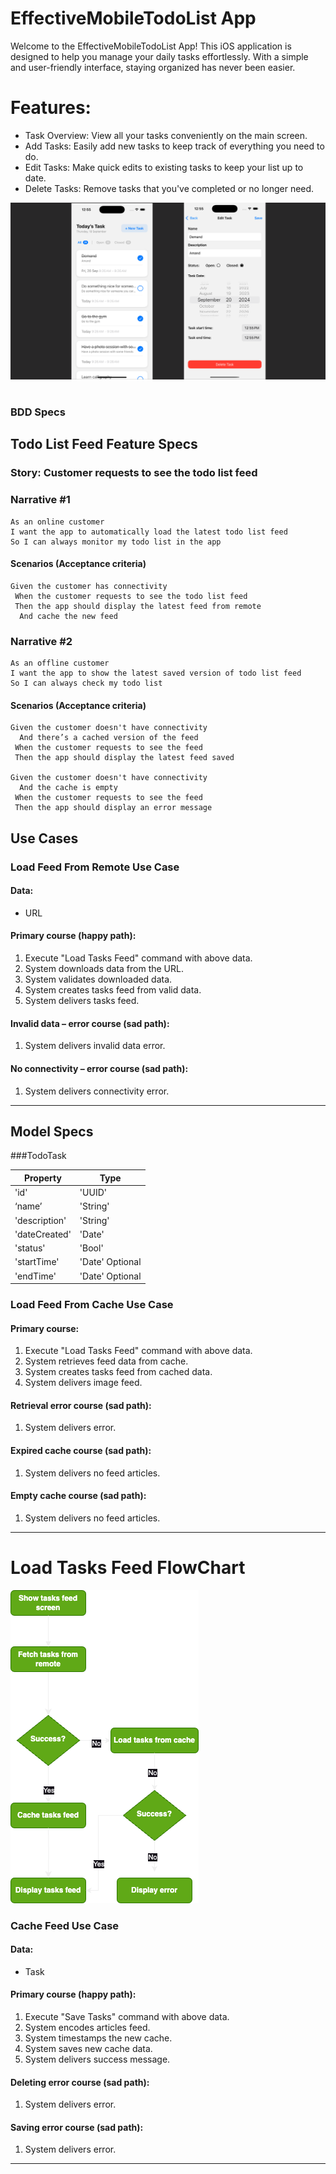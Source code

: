 
# EffectiveMobileTodoList App

Welcome to the EffectiveMobileTodoList App! This iOS application is designed to help you manage your daily tasks effortlessly. With a simple and user-friendly interface, staying organized has never been easier.

# Features:
- Task Overview: View all your tasks conveniently on the main screen.
- Add Tasks: Easily add new tasks to keep track of everything you need to do.
- Edit Tasks: Make quick edits to existing tasks to keep your list up to date.
- Delete Tasks: Remove tasks that you've completed or no longer need.

![TodoTasksApp](https://github.com/Fenominall/EffectiveMobileTodoList/blob/main/TodoTasksApp.png)

#
### BDD Specs

## Todo List Feed Feature Specs

### Story: Customer requests to see the todo list feed

### Narrative #1

```
As an online customer
I want the app to automatically load the latest todo list feed
So I can always monitor my todo list in the app
```

#### Scenarios (Acceptance criteria)

```
Given the customer has connectivity
 When the customer requests to see the todo list feed
 Then the app should display the latest feed from remote
  And cache the new feed
```

### Narrative #2

```
As an offline customer
I want the app to show the latest saved version of todo list feed
So I can always check my todo list
```

#### Scenarios (Acceptance criteria)

```
Given the customer doesn't have connectivity
  And there’s a cached version of the feed
 When the customer requests to see the feed
 Then the app should display the latest feed saved
 
Given the customer doesn't have connectivity
  And the cache is empty
 When the customer requests to see the feed
 Then the app should display an error message
```

## Use Cases

### Load Feed From Remote Use Case

#### Data:
- URL

#### Primary course (happy path):
1. Execute "Load Tasks Feed" command with above data.
2. System downloads data from the URL.
3. System validates downloaded data.
4. System creates tasks feed from valid data.
5. System delivers tasks feed.

#### Invalid data – error course (sad path):
1. System delivers invalid data error.

#### No connectivity – error course (sad path):
1. System delivers connectivity error.

---

## Model Specs

###TodoTask

| Property      | Type                      |
|---------------|---------------------------|
| 'id'          | 'UUID'                    |
| ‘name’        | 'String'                  |
| 'description' | 'String'                  |
| 'dateCreated' | 'Date'                    |
| 'status'      | 'Bool'                    |
| 'startTime'   | 'Date' Optional           |
| 'endTime'     | 'Date' Optional           |


### Load Feed From Cache Use Case

#### Primary course:
1. Execute "Load Tasks Feed" command with above data.
2. System retrieves feed data from cache.
4. System creates tasks feed from cached data.
5. System delivers image feed.

#### Retrieval error course (sad path):
1. System delivers error.

#### Expired cache course (sad path): 
1. System delivers no feed articles.

#### Empty cache course (sad path): 
1. System delivers no feed articles.

---

# Load Tasks Feed FlowChart
![EffectiveMobileTodoList](https://github.com/Fenominall/EffectiveMobileTodoList/blob/main/TasksLoadFlowChart.png)

### Cache Feed Use Case

#### Data:
- Task

#### Primary course (happy path):
1. Execute "Save Tasks" command with above data.
3. System encodes articles feed.
4. System timestamps the new cache.
5. System saves new cache data.
6. System delivers success message.

#### Deleting error course (sad path):
1. System delivers error.

#### Saving error course (sad path):
1. System delivers error.
---
